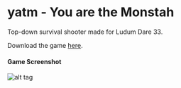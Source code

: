 # yatm - You are the Monstah
Top-down survival shooter made  for Ludum Dare 33.

Download the game [here](http://ghust1995.itch.io/monstah-time).

#### Game Screenshot
![alt tag](http://ludumdare.com/compo/wp-content/compo2/479518/58051-shot0-1440531237.png)
